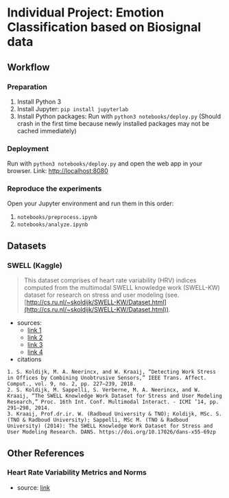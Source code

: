 # Individual Project: Emotion Classification based on Biosignal data

## Workflow

### Preparation

1. Install Python 3
2. Install Jupyter: `pip install jupyterlab`
3. Install Python packages: Run with `python3 notebooks/deploy.py` (Should crash in the first time because newly installed packages may not be cached immediately)

### Deployment

Run with `python3 notebooks/deploy.py` and open the web app in your browser. Link: [http://localhost:8080](http://localhost:8080)

### Reproduce the experiments

Open your Jupyter environment and run them in this order:

1. `notebooks/preprocess.ipynb`
2. `notebooks/analyze.ipynb`

## Datasets

<!-- ### ECG Spider Clip

> Electrocardiogram, skin conductance and respiration from spider-fearful individuals watching spider video clips

- source [link](https://physionet.org/content/ecg-spider-clip/)
- citations

```plaintext
Ihmig, F. R., Gogeascoechea, A., Schäfer, S., Lass-Hennemann, J., & Michael, T. (2020). Electrocardiogram, skin conductance and respiration from spider-fearful individuals watching spider video clips (version 1.0.0). PhysioNet. https://doi.org/10.13026/sq6q-zg04.
``` -->

### SWELL (Kaggle)

> This dataset comprises of heart rate variability (HRV) indices computed from the multimodal SWELL knowledge work (SWELL-KW) dataset for research on stress and user modeling (see. [http://cs.ru.nl/~skoldijk/SWELL-KW/Dataset.html](http://cs.ru.nl/~skoldijk/SWELL-KW/Dataset.html)).

- sources:
  - [link 1](https://www.kaggle.com/datasets/qiriro/swell-heart-rate-variability-hrv/)
  - [link 2](https://www.kaggle.com/datasets/qiriro/stress/)
  - [link 3](https://arxiv.org/pdf/1910.01770.pdf)
  - [link 4](https://www.researchgate.net/publication/330754493_Thermal_Comfort_and_Stress_Recognition_in_Office_Environment)
- citations

```plaintext
1. S. Koldijk, M. A. Neerincx, and W. Kraaij, “Detecting Work Stress in Offices by Combining Unobtrusive Sensors,” IEEE Trans. Affect. Comput., vol. 9, no. 2, pp. 227–239, 2018.
2. S. Koldijk, M. Sappelli, S. Verberne, M. A. Neerincx, and W. Kraaij, “The SWELL Knowledge Work Dataset for Stress and User Modeling Research,” Proc. 16th Int. Conf. Multimodal Interact. - ICMI ’14, pp. 291–298, 2014.
3. Kraaij, Prof.dr.ir. W. (Radboud University & TNO); Koldijk, MSc. S. (TNO & Radboud University); Sappelli, MSc M. (TNO & Radboud University) (2014): The SWELL Knowledge Work Dataset for Stress and User Modeling Research. DANS. https://doi.org/10.17026/dans-x55-69zp
```

## Other References

### Heart Rate Variability Metrics and Norms

- source: [link](https://www.ncbi.nlm.nih.gov/pmc/articles/PMC5624990/)
